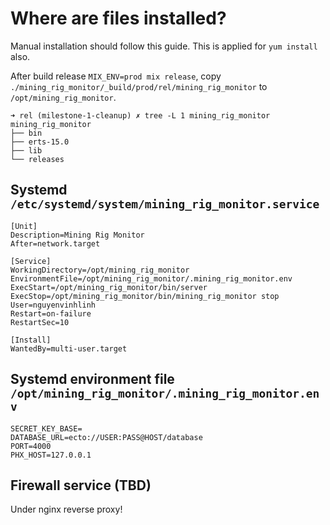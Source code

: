 # Where are files installed?
Manual installation should follow this guide. This is applied for `yum install` also.

After build release `MIX_ENV=prod mix release`, copy `./mining_rig_monitor/_build/prod/rel/mining_rig_monitor` to `/opt/mining_rig_monitor`.

```shell
➜ rel (milestone-1-cleanup) ✗ tree -L 1 mining_rig_monitor
mining_rig_monitor
├── bin
├── erts-15.0
├── lib
└── releases
```

## Systemd `/etc/systemd/system/mining_rig_monitor.service`
```
[Unit]
Description=Mining Rig Monitor
After=network.target

[Service]
WorkingDirectory=/opt/mining_rig_monitor
EnvironmentFile=/opt/mining_rig_monitor/.mining_rig_monitor.env
ExecStart=/opt/mining_rig_monitor/bin/server
ExecStop=/opt/mining_rig_monitor/bin/mining_rig_monitor stop
User=nguyenvinhlinh
Restart=on-failure
RestartSec=10

[Install]
WantedBy=multi-user.target
```

## Systemd environment file `/opt/mining_rig_monitor/.mining_rig_monitor.env`
```text
SECRET_KEY_BASE=
DATABASE_URL=ecto://USER:PASS@HOST/database
PORT=4000
PHX_HOST=127.0.0.1
```

## Firewall service (TBD)
Under nginx reverse proxy!
